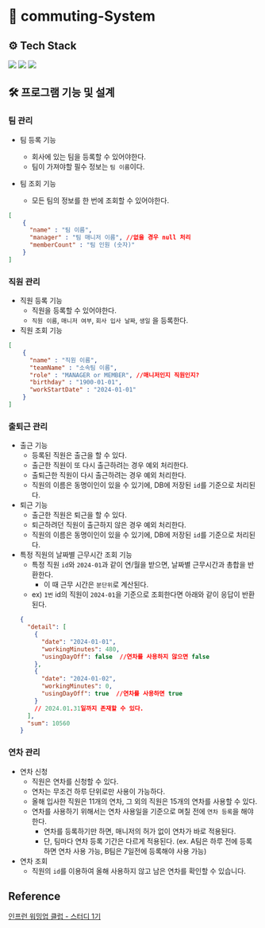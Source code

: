 # 🏢 commuting-System

## ⚙ Tech Stack
<img src="https://img.shields.io/badge/java-007396?style=for-the-badge&logo=java&logoColor=white"></a>
<img src="https://img.shields.io/badge/spring-6DB33F?style=for-the-badge&logo=spring&logoColor=white"></a>
<img src="https://img.shields.io/badge/mysql-4479A1?style=for-the-badge&logo=mysql&logoColor=white"> </a>


## 🛠 프로그램 기능 및 설계
### 팀 관리
- 팀 등록 기능
  - 회사에 있는 팀을 등록할 수 있어야한다.
  - 팀이 가져야할 필수 정보는 `팀 이름`이다.

- 팀 조회 기능
  - 모든 팀의 정보를 한 번에 조회할 수 있어야한다.
```json
[
    {
      "name" : "팀 이름",
      "manager" : "팀 매니저 이름", //없을 경우 null 처리
      "memberCount" : "팀 인원 (숫자)"
    }
]
```

### 직원 관리
- 직원 등록 기능
    - 직원을 등록할 수 있어야한다.
    - `직원 이름`, `매니저 여부`, `회사 입사 날짜`, `생일` 을 등록한다.
- 직원 조회 기능
```json
[
    {
      "name" : "직원 이름",
      "teamName" : "소속팀 이름",
      "role" : "MANAGER or MEMBER", //매니저인지 직원인지?
      "birthday" : "1900-01-01",
      "workStartDate" : "2024-01-01"
    }
]
```

### 출퇴근 관리
- 출근 기능
  - 등록된 직원은 출근을 할 수 있다.
  - 출근한 직원이 또 다시 출근하려는 경우 예외 처리한다.
  - 출퇴근한 직원이 다시 출근하려는 경우 예외 처리한다.
  - 직원의 이름은 동명이인이 있을 수 있기에, DB에 저장된 `id`를 기준으로 처리된다.
- 퇴근 기능
  - 출근한 직원은 퇴근을 할 수 있다.
  - 퇴근하려던 직원이 출근하지 않은 경우 예외 처리한다.
  - 직원의 이름은 동명이인이 있을 수 있기에, DB에 저장된 `id`를 기준으로 처리된다.
- 특정 직원의 날짜별 근무시간 조회 기능
  - 특정 직원 `id`와 `2024-01`과 같이 연/월을 받으면, 날짜별 근무시간과 총합을 반환한다.
    - 이 때 근무 시간은 `분단위`로 계산된다.
  - ex) `1번` id의 직원이 `2024-01`을 기준으로 조회한다면 아래와 같이 응답이 반환된다.
  ```json
  {
    "detail": [
      {
        "date": "2024-01-01",
        "workingMinutes": 480,
        "usingDayOff": false  //연차를 사용하지 않으면 false
      },
      {
        "date": "2024-01-02",
        "workingMinutes": 0,
        "usingDayOff": true  //연차를 사용하면 true
      }
      // 2024.01.31일까지 존재할 수 있다.
    ],
    "sum": 10560
  }
  ```
  
### 연차 관리
- 연차 신청
  - 직원은 연차를 신청할 수 있다.
  - 연차는 무조건 하루 단위로만 사용이 가능하다.
  - 올해 입사한 직원은 11개의 연차, 그 외의 직원은 15개의 연차를 사용할 수 있다.
  - 연차를 사용하기 위해서는 연차 사용일을 기준으로 며칠 전에 `연차 등록`을 해야한다.
    - 연차를 등록하기만 하면, 매니저의 허가 없이 연차가 바로 적용된다.
    - 단, 팀마다 연차 등록 기간은 다르게 적용된다. (ex. A팀은 하루 전에 등록하면 연차 사용 가능, B팀은 7일전에 등록해야 사용 가능)
- 연차 조회
  - 직원의 `id`를 이용하여 올해 사용하지 않고 남은 연차를 확인할 수 있습니다.






## Reference
[인프런 워밍업 클럽 - 스터디 1기](https://www.inflearn.com/course/inflearn-warmup-club-study-1)

